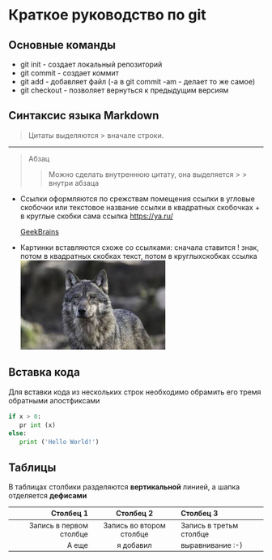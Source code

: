 # Краткое руководство по git

## Основные команды

* git init - создает локальный репозиторий
* git commit - создает коммит
* git add - добавляет файл (-а в git commit -am - делает то же самое)
* git checkout - позволяет вернуться к предыдущим версиям

## Синтаксис языка Markdown

> Цитаты выделяются > вначале строки.
---
> Абзац
> > Можно сделать внутреннюю цитату, она выделяется > > внутри абзаца

* Ссылки оформляются по срежствам помещения ссылки в угловые скобочки или текстовое название ссылки в квадратных скобочках + в круглые скобки сама ссылка
<https://ya.ru/>

    [GeekBrains](https://gb.ru/)
* Картинки вставляются схоже со ссылками: сначала ставится ! знак, потом в квадратных скобках текст, потом в круглыхскобках ссылка
    ![Wolf](Images\Wolf.jpg)

## Вставка кода

Для вставки кода из нескольких строк необходимо обрамить его тремя обратными апостфиксами

 ```python
 if x > 0:
    pr int (x)
else:
    print ('Hello World!')
 ```

## Таблицы

В таблицах столбики разделяются **вертикальной** линией, а шапка отделяется **дефисами**

|Столбец 1 | Столбец 2 | Столбец 3|
|-:|:----:|:--|
|Запись в первом столбце| Запись во втором столбце| Запись в третьм столбце|
|А еще|я добавил|выравнивание :-)|
